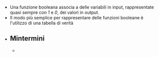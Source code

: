 - Una funzione booleana associa a delle variabili in input, rappresentate quasi sempre con _1_ e _0_, dei valori in output.
- Il modo più semplice per rappresentare delle funzioni booleane è l'utilizzo di una tabella di verità 
- ## Mintermini
	- 